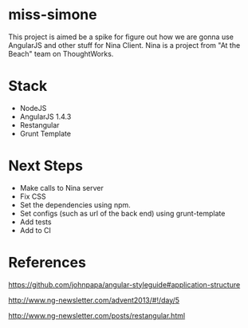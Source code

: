 # miss-simone

This project is aimed be a spike for figure out how we are gonna use AngularJS and other stuff for Nina Client.
Nina is a project from "At the Beach" team on ThoughtWorks.

# Stack
 - NodeJS
 - AngularJS 1.4.3
 - Restangular
 - Grunt Template
 
# Next Steps
 - Make calls to Nina server
 - Fix CSS
 - Set the dependencies using npm.
 - Set configs (such as url of the back end) using grunt-template
 - Add tests
 - Add to CI
 
# References
 https://github.com/johnpapa/angular-styleguide#application-structure

 http://www.ng-newsletter.com/advent2013/#!/day/5
 
 http://www.ng-newsletter.com/posts/restangular.html

